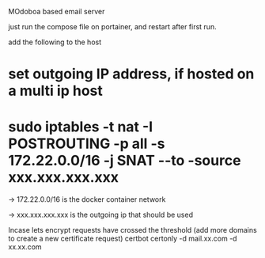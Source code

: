 MOdoboa based email server 

just run the compose file on portainer, and restart after first run. 

add the following to the host 

# set outgoing IP address, if hosted on a multi ip host
# sudo iptables -t nat -I POSTROUTING -p all -s 172.22.0.0/16 -j SNAT --to -source xxx.xxx.xxx.xxx

-> 172.22.0.0/16 is the docker container network

-> xxx.xxx.xxx.xxx is the outgoing ip that should be used



Incase lets encrypt requests have crossed the threshold (add more domains to create a new certificate request)
certbot certonly -d mail.xx.com -d xx.xx.com

